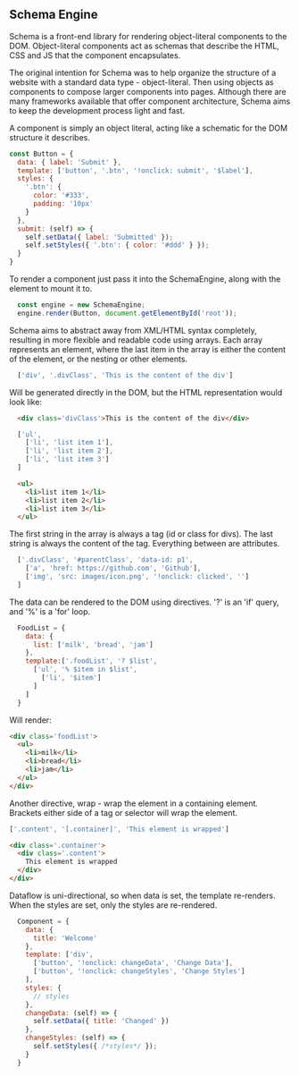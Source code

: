 ## Schema Engine

Schema is a front-end library for rendering object-literal components to the DOM. Object-literal components act as schemas that describe the HTML, CSS and JS that the component encapsulates.

The original intention for Schema was to help organize the structure of a website with a standard data type - object-literal. Then using objects as components to compose larger components into pages. Although there are many frameworks available that offer component architecture, Schema aims to keep the development process light and fast.

A component is simply an object literal, acting like a schematic for the DOM structure it describes.

```javascript
const Button = {
  data: { label: 'Submit' },
  template: ['button', '.btn', '!onclick: submit', '$label'],
  styles: {
    '.btn': {
      color: '#333',
      padding: '10px'
    }
  },
  submit: (self) => {
    self.setData({ label: 'Submitted' });
    self.setStyles({ '.btn': { color: '#ddd' } });
  }
}
```

To render a component just pass it into the SchemaEngine, along with the element to mount it to.

```javascript
  const engine = new SchemaEngine;
  engine.render(Button, document.getElementById('root'));
```

Schema aims to abstract away from XML/HTML syntax completely, resulting in more flexible and readable code using arrays. Each array represents an element, where the last item in the array is either the content of the element, or the nesting or other elements.

```javascript
  ['div', '.divClass', 'This is the content of the div']
```
Will be generated directly in the DOM, but the HTML representation would look like:
```html
  <div class='divClass'>This is the content of the div</div>
```

```javascript
  ['ul',
    ['li', 'list item 1'],
    ['li', 'list item 2'],
    ['li', 'list item 3']
  ]
```
```html
  <ul>
    <li>list item 1</li>
    <li>list item 2</li>
    <li>list item 3</li>
  </ul>
```

The first string in the array is always a tag (id or class for divs). The last string is always the content of the tag. Everything between are attributes.

```javascript
  ['.divClass', '#parentClass', 'data-id: p1',
    ['a', 'href: https://github.com', 'Github'],
    ['img', 'src: images/icon.png', '!onclick: clicked', '']
  ]
```

The data can be rendered to the DOM using directives. '?' is an 'if' query, and '%' is a 'for' loop.

```javascript
  FoodList = {
    data: {
      list: ['milk', 'bread', 'jam']
    },
    template:['.foodList', '? $list',
      ['ul', '% $item in $list',
        ['li', '$item']
      ]
    ]
  }
```
Will render:
```html
<div class='foodList'>
  <ul>
    <li>milk</li>
    <li>bread</li>
    <li>jam</li>
  </ul>
</div>
```

Another directive, wrap - wrap the element in a containing element. Brackets either side of a tag or selector will wrap the element.

```javascript
['.content', '[.container]', 'This element is wrapped']
```
```html
<div class='.container'>
  <div class='.content'>
    This element is wrapped
  </div>
</div>
```

Dataflow is uni-directional, so when data is set, the template re-renders. When the styles are set, only the styles are re-rendered.

```javascript
  Component = {
    data: {
      title: 'Welcome'
    },
    template: ['div',
      ['button', '!onclick: changeData', 'Change Data'],
      ['button', '!onclick: changeStyles', 'Change Styles']
    ],
    styles: {
      // styles
    },
    changeData: (self) => {
      self.setData({ title: 'Changed' })
    },
    changeStyles: (self) => {
      self.setStyles({ /*styles*/ });
    }
  }
```
